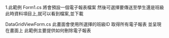 1.此範例
Form1.cs
將會預設一個電子報表檔案
然後可選擇要傳送至學生還是班級
此時資料項目上,就可以看到檔案,並下載

DataGridViewForm.cs
此畫面會使用所選擇的班級ID
取得所有電子報表
並呈現在畫面上
此範例主要提供如何刪除電子報表
